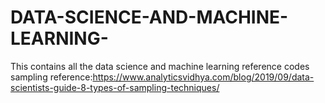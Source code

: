 # DATA-SCIENCE-AND-MACHINE-LEARNING-
This contains all the data science and machine learning reference codes 
sampling reference:https://www.analyticsvidhya.com/blog/2019/09/data-scientists-guide-8-types-of-sampling-techniques/
